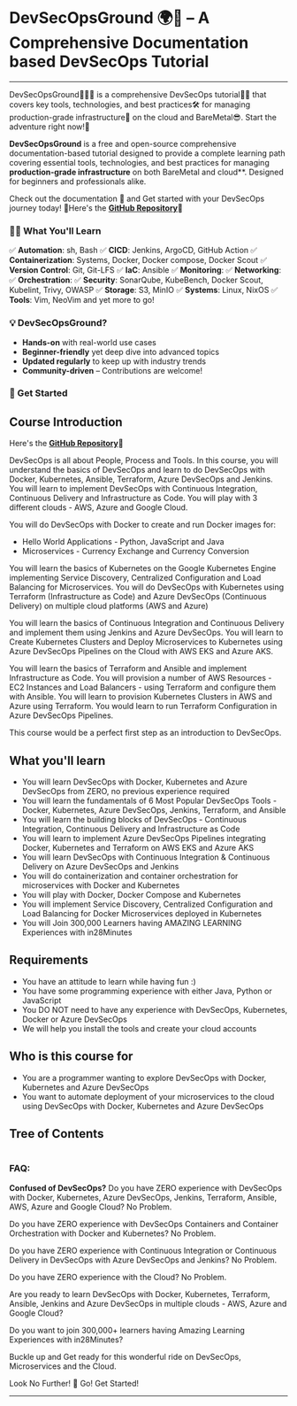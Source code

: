 # DevSecOpsGround 🌍🚀 – A Comprehensive Documentation based DevSecOps Tutorial

---

DevSecOpsGround👨🏻‍💻 is a comprehensive DevSecOps tutorial💪🏻 that covers key tools, technologies, and best practices🛠️ for managing production-grade infrastructure🏢 on the cloud and BareMetal😎. Start the adventure right now!🚀

**DevSecOpsGround** is a free and open-source comprehensive documentation-based tutorial designed to provide a complete learning path covering essential tools, technologies, and best practices for managing **production-grade infrastructure** on both BareMetal and cloud**. Designed for beginners and professionals alike. 

Check out the documentation 📖 and Get started with your DevSecOps journey today! 🚀Here's the  **[GitHub Repository](https://github.com/rithishsamm/DevSecOpsground)🔗**

### 💪🏻 What You'll Learn

✅ **Automation**: sh, Bash
✅ **CICD**: Jenkins, ArgoCD, GitHub Action
✅ **Containerization**: Systems, Docker, Docker compose, Docker Scout
✅ **Version Control**: Git, Git-LFS 
✅ **IaC**: Ansible
✅ **Monitoring**: 
✅ **Networking**: 
✅ **Orchestration**: 
✅ **Security**: SonarQube, KubeBench, Docker Scout, Kubelint, Trivy, OWASP
✅ **Storage**:  S3, MinIO
✅ **Systems**: Linux, NixOS
✅ **Tools**: Vim, NeoVim
and yet more to go!

### 💡 DevSecOpsGround?
- **Hands-on** with real-world use cases
- **Beginner-friendly** yet deep dive into advanced topics
- **Updated regularly** to keep up with industry trends
- **Community-driven** – Contributions are welcome!

### 🚀 Get Started

## Course Introduction
Here's the  **[GitHub Repository](https://github.com/rithishsamm/DevSecOpsground)🔗**

DevSecOps is all about People, Process and Tools. In this course, you will understand the basics of DevSecOps and learn to do DevSecOps with Docker, Kubernetes, Ansible, Terraform, Azure DevSecOps and Jenkins. You will learn to implement DevSecOps with Continuous Integration, Continuous Delivery and Infrastructure as Code. You will play with 3 different clouds - AWS, Azure and Google Cloud.

You will do DevSecOps with Docker to create and run Docker images for:

- Hello World Applications - Python, JavaScript and Java
- Microservices - Currency Exchange and Currency Conversion

You will learn the basics of Kubernetes on the Google Kubernetes Engine implementing Service Discovery, Centralized Configuration and Load Balancing for Microservices. You will do DevSecOps with Kubernetes using Terraform (Infrastructure as Code) and Azure DevSecOps (Continuous Delivery) on multiple cloud platforms (AWS and Azure)

You will learn the basics of Continuous Integration and Continuous Delivery and implement them using Jenkins and Azure DevSecOps. You will learn to Create Kubernetes Clusters and Deploy Microservices to Kubernetes using Azure DevSecOps Pipelines on the Cloud with AWS EKS and Azure AKS.

You will learn the basics of Terraform and Ansible and implement Infrastructure as Code. You will provision a number of AWS Resources - EC2 Instances and Load Balancers - using Terraform and configure them with Ansible. You will learn to provision Kubernetes Clusters in AWS and Azure using Terraform. You would learn to run Terraform Configuration in Azure DevSecOps Pipelines.

This course would be a perfect first step as an introduction to DevSecOps.

## What you'll learn

- You will learn DevSecOps with Docker, Kubernetes and Azure DevSecOps from ZERO, no previous experience required
- You will learn the fundamentals of 6 Most Popular DevSecOps Tools - Docker, Kubernetes, Azure DevSecOps, Jenkins, Terraform, and Ansible
- You will learn the building blocks of DevSecOps - Continuous Integration, Continuous Delivery and Infrastructure as Code
- You will learn to implement Azure DevSecOps Pipelines integrating Docker, Kubernetes and Terraform on AWS EKS and Azure AKS
- You will learn DevSecOps with Continuous Integration & Continuous Delivery on Azure DevSecOps and Jenkins
- You will do containerization and container orchestration for microservices with Docker and Kubernetes
- You will play with Docker, Docker Compose and Kubernetes
- You will implement Service Discovery, Centralized Configuration and Load Balancing for Docker Microservices deployed in Kubernetes
- You will Join 300,000 Learners having AMAZING LEARNING Experiences with in28Minutes

## Requirements

- You have an attitude to learn while having fun :)
- You have some programming experience with either Java, Python or JavaScript
- You DO NOT need to have any experience with DevSecOps, Kubernetes, Docker or Azure DevSecOps
- We will help you install the tools and create your cloud accounts

## Who is this course for

- You are a programmer wanting to explore DevSecOps with Docker, Kubernetes and Azure DevSecOps
- You want to automate deployment of your microservices to the cloud using DevSecOps with Docker, Kubernetes and Azure DevSecOps

## Tree of Contents
```

```

### FAQ:

**Confused of DevSecOps?**
Do you have ZERO experience with DevSecOps with Docker, Kubernetes, Azure DevSecOps, Jenkins, Terraform, Ansible, AWS, Azure and Google Cloud? No Problem.

Do you have ZERO experience with DevSecOps Containers and Container Orchestration with Docker and Kubernetes? No Problem.

Do you have ZERO experience with Continuous Integration or Continuous Delivery in DevSecOps with Azure DevSecOps and Jenkins? No Problem.

Do you have ZERO experience with the Cloud? No Problem.

Are you ready to learn DevSecOps with Docker, Kubernetes, Terraform, Ansible, Jenkins and Azure DevSecOps in multiple clouds - AWS, Azure and Google Cloud?

Do you want to join 300,000+ learners having Amazing Learning Experiences with in28Minutes?

Buckle up and Get ready for this wonderful ride on DevSecOps, Microservices and the Cloud.

Look No Further! 🚀 Go! Get Started!


---